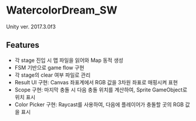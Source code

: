 # WatercolorDream_SW

Unity ver. 2017.3.0f3

## Features

* 각 stage 진입 시 맵 파일을 읽어와 Map 동적 생성
* FSM 기반으로 game flow 구현
* 각 stage의 clear 여부 파일로 관리
* Result UI 구현: Canvas 좌표계에서 RGB 값을 3차원 좌표로 매핑시켜 표현
* Scope 구현: 마지막 충돌 시 다음 충돌 위치를 계산하여, Sprite GameObject로 위치 표시
* Color Picker 구현: Raycast를 사용하여, 다음에 플레이어가 충돌할 곳의 RGB 값을 표시

